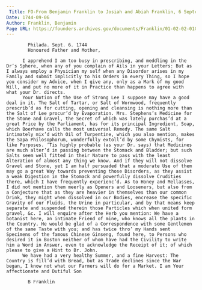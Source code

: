 ```yaml
---
 Title: FO-From Benjamin Franklin to Josiah and Abiah Franklin, 6 September 1744
Date: 1744-09-06
Author: Franklin, Benjamin
Page URL: https://founders.archives.gov/documents/Franklin/01-02-02-0108
---
```


          
            Philada. Sept. 6. 1744
            Honoured Father and Mother,
          
          I apprehend I am too busy in prescribing, and meddling in the Dr’s Sphere, when any of you complain of Ails in your Letters: But as I always employ a Physician my self when any Disorder arises in my Family and submit implicitly to his Orders in every Thing, so I hope you consider my Advice, when I give any, only as a Mark of my good Will, and put no more of it in Practice than happens to agree with what your Dr. directs.
          Your Notion of the Use of Strong Lee I suppose may have a good deal in it. The Salt of Tartar, or Salt of Wormwood, frequently prescrib’d as for cutting, opening and cleansing is nothing more than the Salt of Lee procur’d by Evaporation. Mrs. Stephens’s Medicine for the Stone and Gravel, the Secret of which was lately purchas’d at a great Price by the Parliament, has for its principal Ingredient, Soap, which Boerhave calls the most universal Remedy. The same Salt intimately mix’d with Oil of Turpentine, which you also mention, makes the Sapa Philosophorum, wonderfully extoll’d by some Chymists, for like Purposes. ’Tis highly probable (as your Dr. says) that Medicines are much alter’d in passing between the Stomack and Bladder; but such Salts seem well fitted in their Nature to pass with the least Alteration of almost any thing we know. And if they will not dissolve Gravel and Stone, yet I am half persuaded that a moderate Use of them may go a great Way towards preventing those Disorders, as they assist a weak Digestion in the Stomack and powerfully dissolve Crudities there, which I have frequently experienc’d. As to Honey and Mellasses, I did not mention them meerly as Openers and Looseners, but also from a Conjecture that as they are heavier in themselves than our common Drink, they might when dissolved in our Bodies, encrease the specific Gravity of our Fluids, the Urine in particular, and by that means keep separate and suspended therein those Particles which when united form gravel, &c. I will enquire after the Herb you mention: We have a botanist here, an intimate Friend of mine, who knows all the plants in the Country. He would be glad of a Correspondence with some Gentlemen of the same Taste with you; and has twice thro’ my Hands sent Specimens of the famous Chinese Ginseng, found here, to Persons who desired it in Boston neither of whom have had the Civility to write him a Word in Answer, even to acknowledge the Receipt of it; of which please to give a Hint to Br. John.
          We have had a very healthy Summer, and a fine Harvest: The Country is fill’d with Bread, but as Trade declines since the War began, I know not what our Farmers will do for a Market. I am Your affectionate and Dutiful Son
          
            B Franklin
          
        
